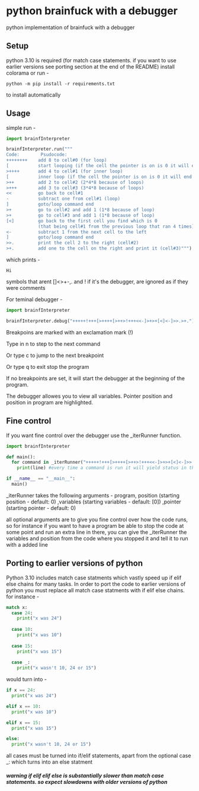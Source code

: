 # python brainfuck with a debugger
python implementation of brainfuck with a debugger

## Setup
python 3.10 is required (for match case statements. if you want to use earlier versions see porting section at the end of the README)
install colorama or run -
```
python -m pip install -r requirements.txt
```
to install automatically

## Usage
simple run - 
```python
import brainfInterpreter

brainfInterpreter.run("""
Code:        Psudocode:
++++++++    add 8 to cell#0 (for loop)
[           start looping (if the cell the pointer is on is 0 it will end the loop)
>++++       add 4 to cell#1 (for inner loop)
[           inner loop (if the cell the pointer is on is 0 it will end the loop)
>++         add 2 to cell#2 (2*4*8 because of loops)
>+++        add 3 to cell#3 (3*4*8 because of loops)
<<          go back to cell#1
-           subtract one from cell#1 (loop)
]           goto/loop command end
>+          go to cell#2 and add 1 (1*8 because of loop)
>+          go to cell#3 and add 1 (1*8 because of loop)
[<]         go back to the first cell you find which is 0
            (that being cell#1 from the previous loop that ran 4 times)
<-          subtract 1 from the next cell to the left
]           goto/loop command end
>>.         print the cell 2 to the right (cell#2)
>+.         add one to the cell on the right and print it (cell#3)""")
```
which prints - 
```
Hi
```
symbols that arent []<>+-,. and ! if it's the debugger, are ignored as if they were comments


For teminal debugger - 

```python
import brainfInterpreter

brainfInterpreter.debug("+++++!+++[>++++[>++>!+++<<-]>+>+[<]<-]>>.>+.")
```
Breakpoins are marked with an exclamation mark (!)

Type in n to step to the next command

Or type c to jump to the next breakpoint

Or type q to exit stop the program

If no breakpoints are set, it will start the debugger at the beginning of the program.

The debugger allowes you to view all variables. Pointer position and position in program are highlighted.


## Fine control
If you want fine control over the debugger use the _iterRunner function.
```python
import brainfInterpreter

def main():
  for command in _iterRunner("+++++!+++[>++++[>++>!+++<<-]>+>+[<]<-]>>.>+."):
    print(line) #every time a command is run it will yield status in the following format - (position, variables, pointer_position)

if __name__ == "__main__":
  main()
```
_iterRunner takes the following arguments - program, position (starting position - default: 0) ,variables (starting variables - default: [0]) ,pointer (starting pointer - default: 0)

all optional arguments are to give you fine control over how the code runs, so for instance if you want to have a program be able to stop the code at some point and run an extra line in there, you can give the _iterRunner the variables and position from the code where you stopped it and tell it to run with a added line


## Porting to earlier versions of python
Python 3.10 includes match case statments which vastly speed up if elif else chains for many tasks. In order to port the code to earlier versions of python you must replace all match case statments with if elif else chains.
for instance - 
```python
match x:
  case 24:
    print("x was 24")
  
  case 10:
    print("x was 10")
  
  case 15:
    print("x was 15")
  
  case _:
    print("x wasn't 10, 24 or 15")
```
would turn into - 
```python
if x == 24:
  print("x was 24")

elif x == 10:
  print("x was 10")

elif x == 15:
  print("x was 15")

else:
  print("x wasn't 10, 24 or 15")
```
all cases must be turned into if/elif statements, apart from the optional case _: which turns into an else statment

##### warning if elif elif else is substantially slower than match case statements. so expect slowdowns with older versions of python
